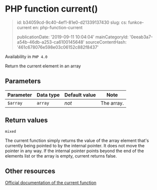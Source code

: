 PHP function current()
======================

> id: b34059cd-9c40-4ef1-81e0-d21339137430
> slug:
> 	cs: funkce-current
> 	en: php-function-current
> 
> publicationDate: '2019-09-11 10:04:04'
> mainCategoryId: '0eeab3a7-a54b-46db-a253-ca6100145648'
> sourceContentHash: '461c678076e598e03c06152c882f8437'

Availability in `PHP 4.0`

Return the current element in an array


Parameters
--------------

| Parameter | Data type | Default value | Note |
|-----|-----|-----|-----|
| `$array` | `array` | *not* | The array. |


Return values
----------------

`mixed`

The current function simply returns the
value of the array element that's currently being pointed to by the
internal pointer. It does not move the pointer in any way. If the
internal pointer points beyond the end of the elements list or the array is
empty, current returns false.

Other resources
------------

[Official documentation of the current function](https://www.php.net/manual/en/function.current.php)
